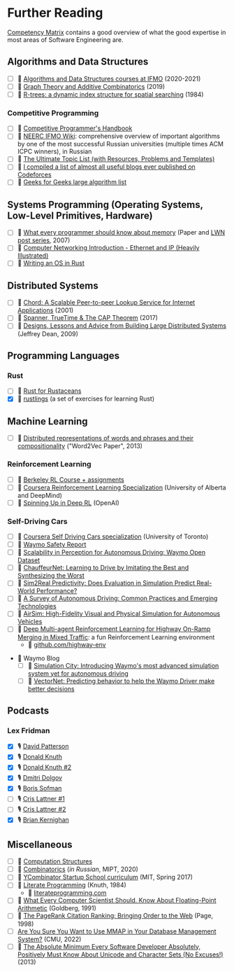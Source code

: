 # Further Reading

[Competency
Matrix](https://sijinjoseph.netlify.app/programmer-competency-matrix/) contains
a good overview of what the good expertise in most areas of Software
Engineering are.

## Algorithms and Data Structures

- [ ] 🎥 [Algorithms and Data Structures courses at
  IFMO](https://youtube.com/playlist?list=PLrS21S1jm43igE57Ye_edwds_iL7ZOAG4)
  (2020-2021)
- [ ] 🎥 [Graph Theory and Additive
  Combinatorics](https://youtube.com/playlist?list=PLUl4u3cNGP62qauV_CpT1zKaGG_Vj5igX)
  (2019)
- [ ] 📄 [R-trees: a dynamic index structure for spatial
  searching](http://www-db.deis.unibo.it/courses/SI-LS/papers/Gut84.pdf) (1984)

### Competitive Programming

- [ ] 📖 [Competitive Programmer's
  Handbook](https://www.goodreads.com/book/show/34861344-competitive-programmer-s-handbook)
- [ ] 🔗 [NEERC IFMO
  Wiki](http://neerc.ifmo.ru/wiki/index.php?title=%D0%90%D0%BB%D0%B3%D0%BE%D1%80%D0%B8%D1%82%D0%BC%D1%8B_%D0%B8_%D1%81%D1%82%D1%80%D1%83%D0%BA%D1%82%D1%83%D1%80%D1%8B_%D0%B4%D0%B0%D0%BD%D0%BD%D1%8B%D1%85):
  comprehensive overview of important algorithms by one of the most successful
  Russian universities (multiple times ACM ICPC winners), in Russian
- [ ] 🔗 [The Ultimate Topic List (with Resources, Problems and
  Templates)](https://codeforces.com/blog/entry/95106)
- [ ] 🔗 [I compiled a list of almost all useful blogs ever published on
  Codeforces](https://codeforces.com/blog/entry/91363)
- [ ] 🔗 [Geeks for Geeks large algprithm
  list](https://www.geeksforgeeks.org/fundamentals-of-algorithms)

## Systems Programming (Operating Systems, Low-Level Primitives, Hardware)

- [ ] 📄 [What every programmer should know about
  memory](https://people.freebsd.org/~lstewart/articles/cpumemory.pdf) (Paper
  and [LWN post series](https://lwn.net/Articles/250967), 2007)
- [ ] 🔗 [Computer Networking Introduction - Ethernet and IP (Heavily
  Illustrated)](https://iximiuz.com/en/posts/computer-networking-101/)
- [ ] 🔗 [Writing an OS in Rust](https://os.phil-opp.com/)

## Distributed Systems

- [ ] 📄 [Chord: A Scalable Peer-to-peer Lookup Service for Internet
  Applications](https://pdos.csail.mit.edu/papers/chord:sigcomm01/chord_sigcomm.pdf)
  (2001)
- [ ] 📄 [Spanner, TrueTime & The CAP
  Theorem](https://static.googleusercontent.com/media/research.google.com/en//pubs/archive/45855.pdf)
  (2017)
- [ ] 🔗 [Designs, Lessons and Advice from Building Large Distributed
  Systems](https://www.cs.cornell.edu/projects/ladis2009/talks/dean-keynote-ladis2009.pdf)
  (Jeffrey Dean, 2009)

## Programming Languages

### Rust

- [ ] 📖 [Rust for
  Rustaceans](https://www.goodreads.com/book/show/58244064-rust-for-rustaceans)
- [x] 🔗 [rustlings](https://github.com/rust-lang/rustlings) (a set of exercises
  for learning Rust)

## Machine Learning

- [ ] 📄 [Distributed representations of words and phrases and their
  compositionality](https://proceedings.neurips.cc/paper/2013/file/9aa42b31882ec039965f3c4923ce901b-Paper.pdf)
  ("Word2Vec Paper", 2013)

### Reinforcement Learning

- [ ] 🎥 [Berkeley RL Course + assignments](http://rail.eecs.berkeley.edu/deeprlcourse/)
- [ ] 🎥 [Coursera Reinforcement Learning
  Specialization](https://www.coursera.org/specializations/reinforcement-learning)
  (University of Alberta and DeepMind)
- [ ] 🔗 [Spinning Up in Deep RL](https://spinningup.openai.com/) (OpenAI)

### Self-Driving Cars

- [ ] 🎥 [Coursera Self Driving Cars
  specialization](https://www.coursera.org/specializations/self-driving-cars)
  (University of Toronto)
- [ ] 📄 [Waymo Safety Report](waymo.com/safety/safety-report)
- [ ] 📄 [Scalability in Perception for Autonomous Driving: Waymo Open
  Dataset](https://arxiv.org/abs/1912.04838)
- [ ] 📄 [ChauffeurNet: Learning to Drive by Imitating the Best and Synthesizing
  the Worst](https://arxiv.org/abs/1812.03079)
- [ ] 📄 [Sim2Real Predictivity: Does Evaluation in Simulation Predict
  Real-World Performance?](https://arxiv.org/abs/1912.06321)
- [ ] 📄 [A Survey of Autonomous Driving: Common Practices and Emerging
  Technologies](https://arxiv.org/abs/1906.05113)
- [ ] 📄 [AirSim: High-Fidelity Visual and Physical Simulation for Autonomous
  Vehicles](https://arxiv.org/abs/1705.05065v2)
- [ ] 📄 [Deep Multi-agent Reinforcement Learning for Highway On-Ramp Merging in
  Mixed Traffic](https://arxiv.org/abs/2105.05701v1): a fun Reinforcement
  Learning environment
  - 🔗 [github.com/highway-env](https://github.com/eleurent/highway-env)
- 🔗 Waymo Blog
  - [ ] 🔗 [Simulation City: Introducing Waymo's most advanced simulation system
  yet for autonomous
  driving](https://blog.waymo.com/2021/06/SimulationCity.html)
  - [ ] 🔗 [VectorNet: Predicting behavior to help the Waymo Driver make better
  decisions](https://blog.waymo.com/2020/05/vectornet.html)

## Podcasts

### Lex Fridman

- [x] 🎙️ [David Patterson](https://youtu.be/naed4C4hfAg)
- [x] 🎙️ [Donald Knuth](https://youtu.be/2BdBfsXbST8)
- [x] 🎙️ [Donald Knuth #2](https://youtu.be/EE1R8FYUJm0)
- [x] 🎙️ [Dmitri Dolgov](https://youtu.be/P6prRXkI5HM)
- [x] 🎙️ [Boris Sofman](https://youtu.be/U_AREIyd0Fc)
- [ ] 🎙️ [Cris Lattner #1](https://www.youtube.com/watch?v=yCd3CzGSte8)
- [ ] 🎙️ [Cris Lattner #2](https://youtu.be/nWTvXbQHwWs)
- [x] 🎙️ [Brian Kernighan](https://youtu.be/O9upVbGSBFo)

## Miscellaneous

- [ ] 🎥 [Computation
  Structures](https://youtube.com/playlist?list=PLUl4u3cNGP62WVs95MNq3dQBqY2vGOtQ2)
- [ ] 🎥
  [Combinatorics](https://youtube.com/playlist?list=PLUl4u3cNGP62WVs95MNq3dQBqY2vGOtQ2)
  (_in Russian_, MIPT, 2020)
- [ ] 🎥 [YCombinator Startup School curriculum](https://www.startupschool.org)
  (MIT, Spring 2017)
- [ ] 📖 [Literate
  Programming](http://www.literateprogramming.com/knuthweb.pdf) (Knuth, 1984)
  - 🔗 [literateprogramming.com](http://www.literateprogramming.com)
- [ ] 📄 [What Every Computer Scientist Should. Know About Floating-Point
  Arithmetic](https://docs.oracle.com/cd/E19957-01/800-7895/800-7895.pdf)
  (Goldberg, 1991)
- [ ] 📄 [The PageRank Citation Ranking: Bringing Order to the
  Web](http://ilpubs.stanford.edu:8090/422/1/1999-66.pdf) (Page, 1998)
- [ ] [Are You Sure You Want to Use MMAP in Your Database Management System?](https://db.cs.cmu.edu/mmap-cidr2022/) (CMU, 2022)
- [ ] 🔗 [The Absolute Minimum Every Software Developer Absolutely, Positively
  Must Know About Unicode and Character Sets (No
  Excuses!)](https://www.joelonsoftware.com/2003/10/08/the-absolute-minimum-every-software-developer-absolutely-positively-must-know-about-unicode-and-character-sets-no-excuses/)
  (2013)
